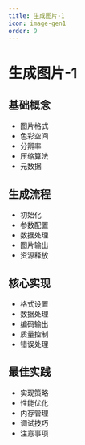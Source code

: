 ```yaml
---
title: 生成图片-1
icon: image-gen1
order: 9
---
```


# 生成图片-1

## 基础概念
- 图片格式
- 色彩空间
- 分辨率
- 压缩算法
- 元数据

## 生成流程
- 初始化
- 参数配置
- 数据处理
- 图片输出
- 资源释放

## 核心实现
- 格式设置
- 数据处理
- 编码输出
- 质量控制
- 错误处理

## 最佳实践
- 实现策略
- 性能优化
- 内存管理
- 调试技巧
- 注意事项
